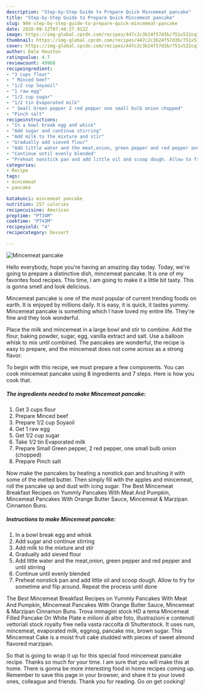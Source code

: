 ```yaml
---
description: "Step-by-Step Guide to Prepare Quick Mincemeat pancake"
title: "Step-by-Step Guide to Prepare Quick Mincemeat pancake"
slug: 904-step-by-step-guide-to-prepare-quick-mincemeat-pancake
date: 2020-09-12T07:44:27.912Z
image: https://img-global.cpcdn.com/recipes/447c2c3b24f57d3b/751x532cq70/mincemeat-pancake-recipe-main-photo.jpg
thumbnail: https://img-global.cpcdn.com/recipes/447c2c3b24f57d3b/751x532cq70/mincemeat-pancake-recipe-main-photo.jpg
cover: https://img-global.cpcdn.com/recipes/447c2c3b24f57d3b/751x532cq70/mincemeat-pancake-recipe-main-photo.jpg
author: Dale Houston
ratingvalue: 4.7
reviewcount: 49968
recipeingredient:
- "3 cups flour"
- " Minced beef"
- "1/2 cup Soyaoil"
- "1 raw egg"
- "1/2 cup sugar"
- "1/2 tin Evaporated milk"
- " Small Green pepper 2 red pepper one small bulb onion chopped"
- "Pinch salt"
recipeinstructions:
- "In a bowl break egg and whisk"
- "Add sugar and continue stirring"
- "Add milk to the mixture and stir"
- "Gradually add sieved flour"
- "Add little water and the meat,onion, green pepper and red pepper and until stirring"
- "Continue until evenly blended"
- "Preheat nonstick pan and add little oil and scoop dough. Allow to fry for sometime and flip around. Repeat the process until done"
categories:
- Recipe
tags:
- mincemeat
- pancake

katakunci: mincemeat pancake 
nutrition: 257 calories
recipecuisine: American
preptime: "PT34M"
cooktime: "PT43M"
recipeyield: "4"
recipecategory: Dessert

---
```



![Mincemeat pancake](https://img-global.cpcdn.com/recipes/447c2c3b24f57d3b/751x532cq70/mincemeat-pancake-recipe-main-photo.jpg)

Hello everybody, hope you're having an amazing day today. Today, we're going to prepare a distinctive dish, mincemeat pancake. It is one of my favorites food recipes. This time, I am going to make it a little bit tasty. This is gonna smell and look delicious.

Mincemeat pancake is one of the most popular of current trending foods on earth. It is enjoyed by millions daily. It is easy, it is quick, it tastes yummy. Mincemeat pancake is something which I have loved my entire life. They're fine and they look wonderful.

Place the milk and mincemeat in a large bowl and stir to combine. Add the flour, baking powder, sugar, egg, vanilla extract and salt. Use a balloon whisk to mix until combined. The pancakes are wonderful, the recipe is easy to prepare, and the mincemeat does not come across as a strong flavor.


To begin with this recipe, we must prepare a few components. You can cook mincemeat pancake using 8 ingredients and 7 steps. Here is how you cook that.

<!--inarticleads1-->

##### The ingredients needed to make Mincemeat pancake:

1. Get 3 cups flour
1. Prepare  Minced beef
1. Prepare 1/2 cup Soyaoil
1. Get 1 raw egg
1. Get 1/2 cup sugar
1. Take 1/2 tin Evaporated milk
1. Prepare  Small Green pepper, 2 red pepper, one small bulb onion (chopped)
1. Prepare Pinch salt


Now make the pancakes by heating a nonstick pan and brushing it with some of the melted butter. Then simply fill with the apples and mincemeat, roll the pancake up and dust with icing sugar. The Best Mincemeat Breakfast Recipes on Yummly Pancakes With Meat And Pumpkin, Mincemeat Pancakes With Orange Butter Sauce, Mincemeat &amp; Marzipan Cinnamon Buns. 

<!--inarticleads2-->

##### Instructions to make Mincemeat pancake:

1. In a bowl break egg and whisk
1. Add sugar and continue stirring
1. Add milk to the mixture and stir
1. Gradually add sieved flour
1. Add little water and the meat,onion, green pepper and red pepper and until stirring
1. Continue until evenly blended
1. Preheat nonstick pan and add little oil and scoop dough. Allow to fry for sometime and flip around. Repeat the process until done


The Best Mincemeat Breakfast Recipes on Yummly Pancakes With Meat And Pumpkin, Mincemeat Pancakes With Orange Butter Sauce, Mincemeat &amp; Marzipan Cinnamon Buns. Trova immagini stock HD a tema Mincemeat Filled Pancake On White Plate e milioni di altre foto, illustrazioni e contenuti vettoriali stock royalty free nella vasta raccolta di Shutterstock. It uses rum, mincemeat, evaporated milk, eggnog, pancake mix, brown sugar. This Mincemeat Cake is a moist fruit cake studded with pieces of sweet almond flavored marzipan. 

So that is going to wrap it up for this special food mincemeat pancake recipe. Thanks so much for your time. I am sure that you will make this at home. There is gonna be more interesting food in home recipes coming up. Remember to save this page in your browser, and share it to your loved ones, colleague and friends. Thank you for reading. Go on get cooking!
